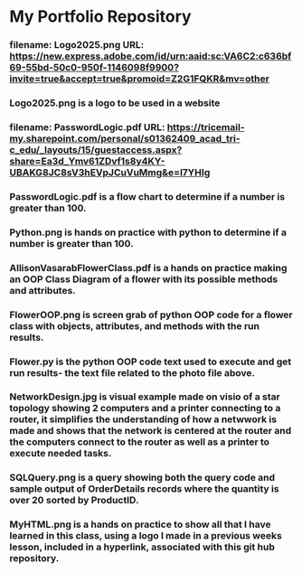 # My Portfolio Repository
### filename: Logo2025.png URL: https://new.express.adobe.com/id/urn:aaid:sc:VA6C2:c636bf69-55bd-50c0-950f-1146098f9900?invite=true&accept=true&promoid=Z2G1FQKR&mv=other
### Logo2025.png is a logo to be used in a website
### filename: PasswordLogic.pdf URL: https://tricemail-my.sharepoint.com/personal/s01362409_acad_tri-c_edu/_layouts/15/guestaccess.aspx?share=Ea3d_Ymv61ZDvf1s8y4KY-UBAKG8JC8sV3hEVpJCuVuMmg&e=l7YHIg
### PasswordLogic.pdf is a flow chart to determine if a number is greater than 100.
### Python.png is hands on practice with python to determine if a number is greater than 100.
### AllisonVasarabFlowerClass.pdf is a hands on practice making an OOP Class Diagram of a flower with its possible methods and attributes.
### FlowerOOP.png is screen grab of python OOP code for a flower class with objects, attributes, and methods with the run results.
### Flower.py is the python OOP code text used to execute and get run results- the text file related to the photo file above.
### NetworkDesign.jpg is visual example made on visio of a star topology showing 2 computers and a printer connecting to a router, it simplifies the understanding of how a netwwork is made and shows that the network is centered at the router and the computers connect to the router as well as a printer to execute needed tasks. 
### SQLQuery.png is a query showing both the query code and sample output of OrderDetails records where the quantity is over 20 sorted by ProductID.
### MyHTML.png is a hands on practice to show all that I have learned in this class, using a logo I made in a previous weeks lesson, included in a hyperlink, associated with this git hub repository. 
